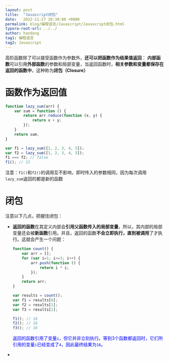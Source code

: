```yaml
---
layout: post
title:  "Javascript闭包"
date:   2022-11-27 20:30:00 +0800
permalink: blog/编程语言/Javascript/Javascript闭包.html
typora-root-url: ../../
author: handong
tag1: 编程语言
tag2: Javascript
---
```




高阶函数除了可以接受函数作为参数外，**还可以把函数作为结果值返回**：
**内部函数**可以引用**外部函数**的参数和局部变量，当返回函数时，**相关参数和变量都保存在返回的函数中**，这种称为**闭包（Closure）**


# 函数作为返回值
```javascript
function lazy_sum(arr) {
    var sum = function () {
        return arr.reduce(function (x, y) {
            return x + y;
        });
    }
    return sum;
}

var f1 = lazy_sum([1, 2, 3, 4, 5]);
var f2 = lazy_sum([1, 2, 3, 4, 5]);
f1 === f2; // false
f1(); // 15
```
注意：`f1()`和`f2()`的调用互不影响，即时传入的参数相同，因为每次调用`lazy_sum`返回的都是新的函数

# 闭包
注意以下几点，把握住闭包：
+ **返回的函数**在其定义内部会**引用父函数传入的局部变量**，所以，其内部的局部变量还会被**新函数**引用。并且，返回的函数**不会立即执行，直到被调用**了才执行。这就会产生一个问题：

  ```javascript
  function count() {
      var arr = [];
      for (var i=1; i<=3; i++) {
          arr.push(function () {
              return i * i;
          });
      }
      return arr;
  }
  
  var results = count();
  var f1 = results[0];
  var f2 = results[1];
  var f3 = results[2];
  
  f1(); // 16
  f2(); // 16
  f3(); // 16
  ```

  <font color = blue>返回的函数引用了变量`i`，但它并非立刻执行。等到3个函数都返回时，它们所引用的变量`i`已经变成了`4`，因此最终结果为`16`。</font>

+ 

